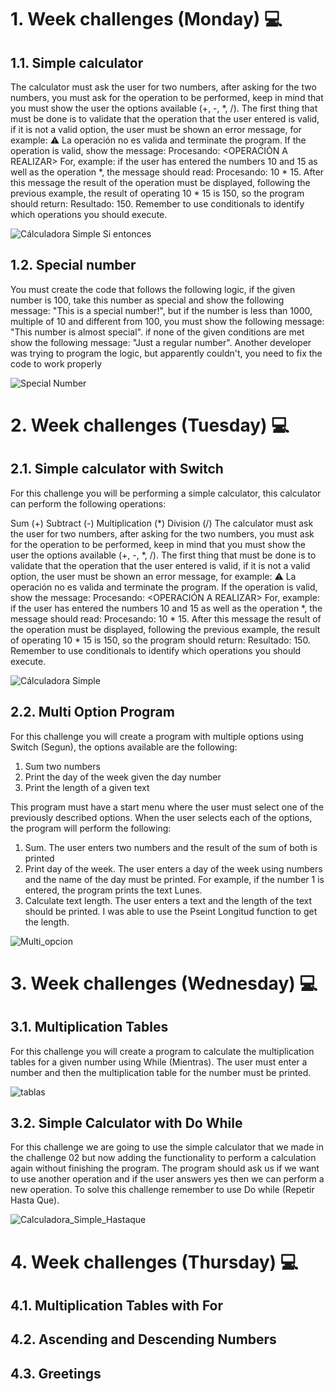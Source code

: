 # 1. Week challenges (Monday) 💻

## 1.1. Simple calculator

The calculator must ask the user for two numbers, after asking for the two numbers, you must ask for the operation to be performed, keep in mind that you must show the user the options available (+, -, *, /). The first thing that must be done is to validate that the operation that the user entered is valid, if it is not a valid option, the user must be shown an error message, for example: ⚠️ La operación no es valida and terminate the program. If the operation is valid, show the message: Procesando: <OPERACIÓN A REALIZAR> For, example: if the user has entered the numbers 10 and 15 as well as the operation *, the message should read: Procesando: 10 * 15. After this message the result of the operation must be displayed, following the previous example, the result of operating 10 * 15 is 150, so the program should return: Resultado: 150. Remember to use conditionals to identify which operations you should execute.

![Cálculadora Simple Si entonces](https://user-images.githubusercontent.com/118086376/236605795-d57e32eb-1000-413e-9846-63aa70356ade.png)

## 1.2. Special number

You must create the code that follows the following logic, if the given number is 100, take this number as special and show the following message: "This is a special number!", but if the number is less than 1000, multiple of 10 and different from 100, you must show the following message: "This number is almost special". if none of the given conditions are met show the following message: "Just a regular number". Another developer was trying to program the logic, but apparently couldn't, you need to fix the code to work properly

![Special Number](https://user-images.githubusercontent.com/118086376/236602975-64dd797b-e1a0-4a18-b9f9-fa41213103fc.png)

# 2. Week challenges (Tuesday) 💻

## 2.1. Simple calculator with Switch

For this challenge you will be performing a simple calculator, this calculator can perform the following operations:

Sum (+)
Subtract (-)
Multiplication (*)
Division (/)
The calculator must ask the user for two numbers, after asking for the two numbers, you must ask for the operation to be performed, keep in mind that you must show the user the options available (+, -, *, /). The first thing that must be done is to validate that the operation that the user entered is valid, if it is not a valid option, the user must be shown an error message, for example: ⚠️ La operación no es valida and terminate the program. If the operation is valid, show the message: Procesando: <OPERACIÓN A REALIZAR> For, example: if the user has entered the numbers 10 and 15 as well as the operation *, the message should read: Procesando: 10 * 15. After this message the result of the operation must be displayed, following the previous example, the result of operating 10 * 15 is 150, so the program should return: Resultado: 150. Remember to use conditionals to identify which operations you should execute.

![Cálculadora Simple](https://user-images.githubusercontent.com/118086376/236600636-989e1fde-fe29-4eab-9efc-0530a5631f24.png)

## 2.2. Multi Option Program

For this challenge you will create a program with multiple options using Switch (Segun), the options available are the following:

  1. Sum two numbers
  2. Print the day of the week given the day number
  3. Print the length of a given text

This program must have a start menu where the user must select one of the previously described options. When the user selects each of the options, the program will perform the following:

  1. Sum. The user enters two numbers and the result of the sum of both is printed
  2. Print day of the week. The user enters a day of the week using numbers and the name of the day must be printed. For example, if the number 1 is entered, the program prints the text Lunes.
  3. Calculate text length. The user enters a text and the length of the text should be printed. I was able to use the Pseint Longitud function to get the length.
  
  ![Multi_opcion](https://user-images.githubusercontent.com/118086376/236650113-484f6626-f537-4b8e-b859-54922ca77cbf.png)

# 3. Week challenges (Wednesday) 💻

## 3.1. Multiplication Tables

For this challenge you will create a program to calculate the multiplication tables for a given number using While (Mientras). The user must enter a number and then the multiplication table for the number must be printed.

![tablas](https://user-images.githubusercontent.com/118086376/236651763-fdbb74ce-3b7e-403b-adf6-e3653e0ab606.png)

## 3.2. Simple Calculator with Do While

For this challenge we are going to use the simple calculator that we made in the challenge 02 but now adding the functionality to perform a calculation again without finishing the program. The program should ask us if we want to use another operation and if the user answers yes then we can perform a new operation. To solve this challenge remember to use Do while (Repetir Hasta Que).

![Calculadora_Simple_Hastaque](https://user-images.githubusercontent.com/118086376/236652364-a6fb0bb1-aa38-4319-aca2-92ea9465dda7.png)

# 4. Week challenges (Thursday) 💻
## 4.1. Multiplication Tables with For
## 4.2. Ascending and Descending Numbers
## 4.3. Greetings
